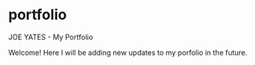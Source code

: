 # portfolio
JOE YATES - My Portfolio

Welcome!
Here I will be adding new updates to my porfolio in the future.
